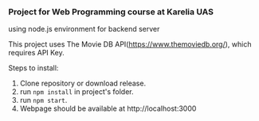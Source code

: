 ### Project for Web Programming course at Karelia UAS
using node.js environment for backend server

This project uses The Movie DB API(https://www.themoviedb.org/), which requires API Key.

Steps to install:
1. Clone repository or download release.
2. run `npm install` in project's folder.
3. run `npm start`.
4. Webpage should be available at http://localhost:3000
